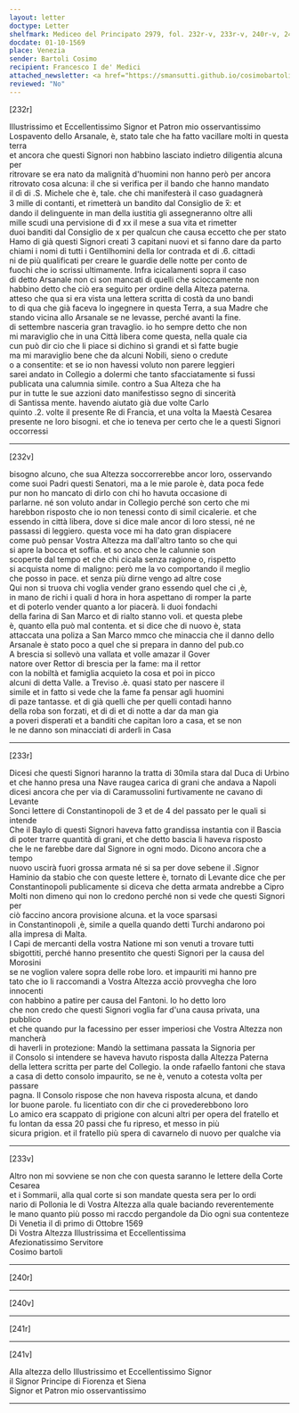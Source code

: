 ```yaml
---
layout: letter
doctype: Letter
shelfmark: Mediceo del Principato 2979, fol. 232r-v, 233r-v, 240r-v, 241r-v
docdate: 01-10-1569
place: Venezia
sender: Bartoli Cosimo
recipient: Francesco I de' Medici
attached_newsletter: <a href="https://smansutti.github.io/cosimobartoli/texts/3080_156/">3080_156</a>
reviewed: "No"
---
```


[232r]  
  
  
Illustrissimo et Eccellentissimo Signor et Patron mio osservantissimo  
Lospavento dello Arsanale, è, stato tale che ha fatto vacillare molti in questa terra  
et ancora che questi Signori non habbino lasciato indietro diligentia alcuna per  
ritrovare se era nato da malignità d'huomini non hanno però per ancora  
ritrovato cosa alcuna: il che si verifica per il bando che hanno mandato  
il dì di .S. Michele che è, tale. che chi manifesterà il caso guadagnerà  
3 mille di contanti, et rimetterà un bandito dal Consiglio de x̅: et  
dando il delinguente in man della iustitia gli assegneranno oltre alli  
mille scudi una pervisione di đ xx il mese a sua vita et rimetter  
duoi banditi dal Consiglio de x per qualcun che causa eccetto che per stato  
Hamo di già questi Signori creati 3 capitani nuovi et si fanno dare da parto  
chiami i nomi di tutti i Gentilhomini della lor contrada et di .6. cittadi  
ni de più qualificati per creare le guardie delle notte per conto de  
fuochi che io scrissi ultimamente. Infra icicalamenti sopra il caso  
di detto Arsanale non ci son mancati di quelli che scioccamente non  
habbino detto che ciò era seguito per ordine della Alteza paterna.  
atteso che qua si era vista una lettera scritta di costà da uno bandi  
to di qua che già faceva lo ingegnere in questa Terra, a sua Madre che  
stando vicina allo Arsanale se ne levasse, perché avanti la fine.  
di settembre nasceria gran travaglio. io ho sempre detto che non  
mi maraviglio che in una Città libera come questa, nella quale cia  
cun può dir cio che li piace si dichino sì grandi et sì fatte bugie  
ma mi maraviglio bene che da alcuni Nobili, sieno o credute  
o a consentite: et se io non havessi voluto non parere leggieri  
sarei andato in Collegio a dolermi che tanto sfacciatamente si fussi  
publicata una calumnia simile. contro a Sua Alteza che ha  
pur in tutte le sue azzioni dato manifestisso segno di sincerità  
di Santissa mente. havendo aiutato già due volte Carlo  
quinto .2. volte il presente Re di Francia, et una volta la Maestà Cesarea  
presente ne loro bisogni. et che io teneva per certo che le a questi Signori occorressi  
  
---  

[232v]  
  
  
bisogno alcuno, che sua Altezza soccorrerebbe ancor loro, osservando  
come suoi Padri questi Senatori, ma a le mie parole è, data poca fede  
pur non ho mancato di dirlo con chi ho havuta occasione di  
parlarne. né son voluto andar in Collegio perché son certo che mi  
harebbon risposto che io non tenessi conto di simil cicalerie. et che  
essendo in città libera, dove si dice male ancor di loro stessi, né ne  
passassi di leggiero. questa voce mi ha dato gran dispiacere  
come può pensar Vostra Altezza ma dall'altro tanto so che qui  
si apre la bocca et soffia. et so anco che le calunnie son  
scoperte dal tempo et che chi cicala senza ragione o, rispetto  
si acquista nome di maligno: però me la vo comportando il meglio  
che posso in pace. et senza più dirne vengo ad altre cose  
Qui non si truova chi voglia vender grano essendo quel che ci ,è,  
in mano de richi i quali d hora in hora aspettano di romper la parte  
et di poterlo vender quanto a lor piacerà. li duoi fondachi  
della farina di San Marco et di rialto stanno voli. et questa plebe  
è, quanto ella può mal contenta. et si dice che di nuovo è, stata  
attaccata una poliza a San Marco mmco che minaccia che il danno dello  
Arsanale è stato poco a quel che si prepara in danno del pub.co  
A brescia si sollevò una vallata et volle amazar il Gover  
natore over Rettor di brescia per la fame: ma il rettor  
con la nobiltà et famiglia acquieto la cosa et poi in picco  
alcuni di detta Valle. a Treviso .è. quasi stato per nascere il  
simile et in fatto si vede che la fame fa pensar agli huomini  
di paze tantasse. et di già quelli che per quelli contadi hanno  
della roba son forzati, et di di et di notte a dar da man gia  
a poveri disperati et a banditi che capitan loro a casa, et se non  
le ne danno son minacciati di arderli in Casa  
  
---  

[233r]  
  
  
Dicesi che questi Signori haranno la tratta di 30mila stara dal Duca di Urbino  
et che hanno presa una Nave raugea carica di grani che andava a Napoli  
dicesi ancora che per via di Caramussolini furtivamente ne cavano di Levante  
Sonci lettere di Constantinopoli de 3 et de 4 del passato per le quali si intende  
Che il Baylo di questi Signori haveva fatto grandissa instantia con il Bascia  
di poter trarre quantità di grani, et che detto bascia li haveva risposto  
che le ne farebbe dare dal Signore in ogni modo. Dicono ancora che a tempo  
nuovo uscirà fuori grossa armata né si sa per dove sebene il .Signor  
Haminio da stabio che con queste lettere è, tornato di Levante dice che per  
Constantinopoli publicamente si diceva che detta armata andrebbe a Cipro  
Molti non dimeno qui non lo credono perché non si vede che questi Signori per  
ciò faccino ancora provisione alcuna. et la voce sparsasi  
in Constantinopoli ,è, simile a quella quando detti Turchi andarono poi  
alla impresa di Malta.  
I Capi de mercanti della vostra Natione mi son venuti a trovare tutti  
sbigottiti, perché hanno presentito che questi Signori per la causa del Morosini  
se ne voglion valere sopra delle robe loro. et impauriti mi hanno pre  
tato che io li raccomandi a Vostra Altezza acciò provvegha che loro innocenti  
con habbino a patire per causa del Fantoni. Io ho detto loro  
che non credo che questi Signori voglia far d'una causa privata, una pubblico  
et che quando pur la facessino per esser imperiosi che Vostra Altezza non mancherà  
di haverli in protezione: Mandò la settimana passata la Signoria per  
il Consolo si intendere se haveva havuto risposta dalla Altezza Paterna  
della lettera scritta per parte del Collegio. la onde rafaello fantoni che stava  
a casa di detto consolo impaurito, se ne è, venuto a cotesta volta per passare  
pagna. Il Consolo rispose che non haveva risposta alcuna, et dando  
lor buone parole. fu licentiato con dir che ci provederebbono loro  
Lo amico era scappato di prigione con alcuni altri per opera del fratello et  
fu lontan da essa 20 passi che fu ripreso, et messo in più  
sicura prigion. et il fratello più spera di cavarnelo di nuovo per qualche via  
  
---  

[233v]  
  
  
Altro non mi sovviene se non che con questa saranno le lettere della Corte Cesarea  
et i Sommarii, alla qual corte si son mandate questa sera per lo ordi  
nario di Pollonia le di Vostra Altezza alla quale baciando reverentemente  
le mano quanto più posso mi raccdo pergandole da Dio ogni sua contenteze  
Di Venetia il dì primo di Ottobre 1569  
Di Vostra Altezza Illustrissima et Eccellentissima  
Afezionatissimo Servitore  
Cosimo bartoli  
  
---  

[240r]  
  
  
  
---  

[240v]  
  
  
  
---  

[241r]  
  
  
  
---  

[241v]  
  
  
Alla altezza dello Illustrissimo et Eccellentissimo Signor  
il Signor Principe di Fiorenza et Siena  
Signor et Patron mio osservantissimo  
  
---  


